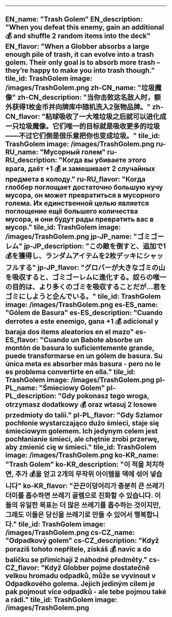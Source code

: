 ---

EN_name: "Trash Golem"
EN_description: "When you defeat this enemy, gain an additional 💰 and shuffle 2 random items into the deck"
EN_flavor: "When a Globber absorbs a large enough pile of trash, it can evolve into a trash golem. Their only goal is to absorb more trash – they’re happy to make you into trash though."
tile_id: TrashGolem
image: /images/TrashGolem.png
zh-CN_name: "垃圾魔像"
zh-CN_description: "当你击败这名敌人时，额外获得1枚金币并向牌库中随机洗入2张物品牌。"
zh-CN_flavor: "粘球吸收了一大堆垃圾之后就可以进化成一只垃圾魔像。它们唯一的目标就是吸收更多的垃圾——不过它们倒是很乐意把你也变成垃圾。"
tile_id: TrashGolem
image: /images/TrashGolem.png
ru-RU_name: "Мусорный голем"
ru-RU_description: "Когда вы убиваете этого врага, даёт +1 💰 и замешивает 2 случайных предмета в колоду."
ru-RU_flavor: "Когда глоббер поглощает достаточно большую кучу мусора, он может превратиться в мусорного голема. Их единственной целью является поглощение ещё большего количества мусора, и они будут рады превратить вас в мусор."
tile_id: TrashGolem
image: /images/TrashGolem.png
jp-JP_name: "ゴミゴーレム"
jp-JP_description: "この敵を倒すと、追加で1💰を獲得し、ランダムアイテムを2枚デッキにシャッフルする"
jp-JP_flavor: "グロバーが大きなゴミの山を吸収すると、ゴミゴーレムに進化する。奴らの唯一の目的は、より多くのゴミを吸収することだが…君をゴミにしようと企んでいる。"
tile_id: TrashGolem
image: /images/TrashGolem.png
es-ES_name: "Gólem de Basura"
es-ES_description: "Cuando derrotes a este enemigo, gana +1 💰 adicional y baraja dos ítems aleatorios en el mazo"
es-ES_flavor: "Cuando un Babote absorbe un montón de basura lo suficientemente grande, puede transformarse en un gólem de basura. Su única meta es absorber más basura - pero no le es problema convertirte en ella."
tile_id: TrashGolem
image: /images/TrashGolem.png
pl-PL_name: "Śmieciowy Golem"
pl-PL_description: "Gdy pokonasz tego wroga, otrzymasz dodatkowy 💰 oraz wtasuj 2 losowe przedmioty do talii."
pl-PL_flavor: "Gdy Szlamor pochłonie wystarczająco dużo śmieci, staje się śmieciowym golemem. Ich jedynym celem jest pochłanianie śmieci, ale chętnie zrobi przerwę, aby zmienić cię w śmieci."
tile_id: TrashGolem
image: /images/TrashGolem.png
ko-KR_name: "Trash Golem"
ko-KR_description: "이 적을 처치하면, 추가 💰을 얻고 2개의 무작위 아이템을 덱에 섞어 넣습니다"
ko-KR_flavor: "끈끈이덩어리가 충분히 큰 쓰레기 더미를 흡수하면 쓰레기 골렘으로 진화할 수 있습니다. 이들의 유일한 목표는 더 많은 쓰레기를 흡수하는 것이지만, 그래도 이들은 당신을 쓰레기로 만들 수 있어서 행복합니다."
tile_id: TrashGolem
image: /images/TrashGolem.png
cs-CZ_name: "Odpadkový golem"
cs-CZ_description: "Když porazíš tohoto nepřítele, získáš 💰 navíc a do balíčku se přimíchají 2 náhodné předměty."
cs-CZ_flavor: "Když Globber pojme dostatečně velkou hromadu odpadků, může se vyvinout v Odpadkového golema. Jejich jediným cílem je pak pojmout více odpadků - ale tebe pojmou také a rádi."
tile_id: TrashGolem
image: /images/TrashGolem.png
---